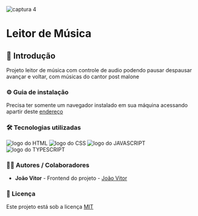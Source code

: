 ![captura 4](https://github.com/JoaoVitor2004/projeto-leitor-de-musica/assets/143558833/178ce6f3-e657-4428-ba0d-3afccad322ff)

# Leitor de Música

## 🎯 Introdução

Projeto leitor de música com controle de audio podendo pausar despausar avançar e voltar, com músicas do cantor post malone

### ⚙ Guia de instalação

Precisa ter somente um navegador instalado em sua máquina acessando apartir deste <a href='https://JoaoVitor2004.github.io/projeto-leitor-de-musica'>endereço</a>

### 🛠 Tecnologias utilizadas

<div>
  <img src='https://img.shields.io/badge/HTML5-E34F26?style=for-the-badge&logo=html5&logoColor=white' alt='logo do HTML'>
  <img src='https://img.shields.io/badge/CSS3-1572B6?style=for-the-badge&logo=css3&logoColor=white' alt='logo do CSS'>
  <img src='https://img.shields.io/badge/JavaScript-F7DF1E?style=for-the-badge&logo=javascript&logoColor=black' alt='logo do JAVASCRIPT'>
  <img src='https://img.shields.io/badge/TypeScript-007ACC?style=for-the-badge&logo=typescript&logoColor=white' alt='logo do TYPESCRIPT'>
</div>

### 👨‍💻 Autores / Colaboradores

- **João Vitor** - Frontend do projeto - [João Vitor](https://linkedin.com/in/joão-vitor-souzaa)

### 📃 Licença

Este projeto está sob a licença [MIT]()

